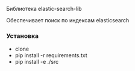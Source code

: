 Библиотека elastic-search-lib

Обеспечивает поиск по индексам elasticsearch

### Установка
- clone
- pip install -r requirements.txt
- pip install -e ./src
